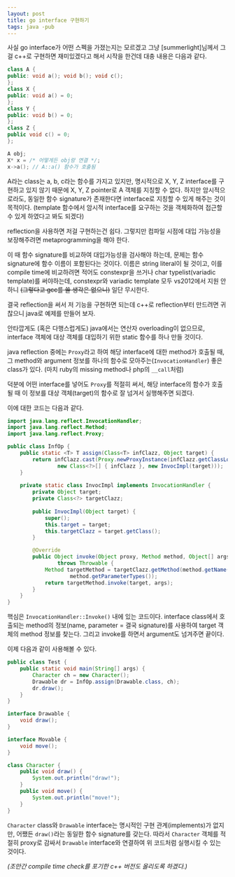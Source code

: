 ```yaml
---
layout: post
title: go interface 구현하기
tags: java -pub
---
```


사실 go interface가 어떤 스펙을 가졌는지는 모르겠고
그냥 [summerlight]님께서 그걸 c++로 구현하면 재미있겠다고 해서 시작을 한건데 대충 내용은 다음과 같다.

```cpp
class A {
public: void a(); void b(); void c();
};
class X {
public: void a() = 0;
};
class Y {
public: void b() = 0;
};
class Z {
public void c() = 0;
};

A obj;
X* x = /* 어떻게든 obj랑 연결 */;
x->a(); // A::a() 함수가 호출됨
```

A라는 class는 a, b, c라는 함수를 가지고 있지만, 명시적으로 X, Y, Z interface를 구현하고 있지 않기 때문에 X, Y, Z pointer로 A 객체를 지칭할 수 없다. 하지만 암시적으로라도, 동일한 함수 signature가 존재한다면 interface로 지칭할 수 있게 해주는 것이 목적이다. (template 함수에서 암시적 interface를 요구하는 것을 객체화하여 접근할 수 있게 하였다고 봐도 되겠다)

reflection을 사용하면 저걸 구현하는건 쉽다. 그렇지만 컴파일 시점에 대입 가능성을 보장해주려면 metaprogramming을 해야 한다.

이 때 함수 signature를 비교하여 대입가능성을 검사해야 하는데, 문제는 함수 signature에 함수 이름이 포함된다는 것이다. 이름은 string literal이 될 것이고, 이를 compile time에 비교하려면 적어도 constexpr을 쓰거나 char typelist(variadic template)를 써야하는데, constexpr와 variadic template 모두 vs2012에서 지원 안하니 ~~(그렇다고 gcc를 쓸 생각은 없으니)~~ 일단 무시한다.

결국 reflection을 써서 저 기능을 구현하면 되는데 c++로 reflection부터 만드려면 귀찮으니 java로 예제를 만들어 보자.

안타깝게도 (혹은 다행스럽게도) java에서는 연산자 overloading이 없으므로, interface 객체에 대상 객체를 대입하기 위한 static 함수를 하나 만들 것이다.

java reflection 중에는 `Proxy`라고 하여 해당 interface에 대한 method가 호출될 때, 그 method와 argument 정보를 하나의 함수로 모아주는(`InvocationHandler`) 좋은 class가 있다. (마치 ruby의 missing method나 php의 `__call`처럼)

덕분에 어떤 interface를 넣어도 `Proxy`를 적절히 써서, 해당 interface의 함수가 호출될 때 이 정보를 대상 객체(target)의 함수로 잘 넘겨서 실행해주면 되겠다.

이에 대한 코드는 다음과 같다.

```java
import java.lang.reflect.InvocationHandler;
import java.lang.reflect.Method;
import java.lang.reflect.Proxy;

public class InfOp {
    public static <T> T assign(Class<T> infClazz, Object target) {
        return infClazz.cast(Proxy.newProxyInstance(infClazz.getClassLoader(), 
                new Class<?>[] { infClazz }, new InvocImpl(target)));
    }
    
    private static class InvocImpl implements InvocationHandler {
        private Object target;
        private Class<?> targetClazz;
        
        public InvocImpl(Object target) {
            super();
            this.target = target;
            this.targetClazz = target.getClass();
        }

        @Override
        public Object invoke(Object proxy, Method method, Object[] args)
                throws Throwable {
            Method targetMethod = targetClazz.getMethod(method.getName(), 
                    method.getParameterTypes());
            return targetMethod.invoke(target, args);
        }
    }
}
```

핵심은 `InvocationHandler::Invoke()` 내에 있는 코드이다. interface class에서 호출되는 method의 정보(name, parameter = 결국 signature)를 사용하여 target 객체의 method 정보를 찾는다. 그리고 invoke를 하면서 argument도 넘겨주면 끝이다.


이제 다음과 같이 사용해볼 수 있다.

```java
public class Test {
    public static void main(String[] args) {
        Character ch = new Character();
        Drawable dr = InfOp.assign(Drawable.class, ch);
        dr.draw();
    }
}

interface Drawable {
    void draw();
}

interface Movable {
    void move();
}

class Character {
    public void draw() {
        System.out.println("draw!");
    }
    public void move() {
        System.out.println("move!");
    }
}
```

`Character` class와 `Drawable` interface는 명시적인 구현 관계(implements)가 없지만, 어쨌든 `draw()`라는 동일한 함수 signature를 갖는다. 따라서 `Character` 객체를 적절히 proxy로 감싸서 `Drawable` interface와 연결하여 위 코드처럼 실행시킬 수 있는 것이다.


*(조만간 compile time check를 포기한 c++ 버전도 올리도록 하겠다.)*